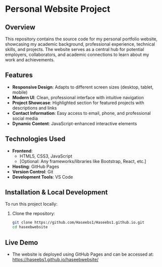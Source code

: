 # Personal Website Project

## Overview
This repository contains the source code for my personal portfolio website, showcasing my academic background, professional experience, technical skills, and projects. The website serves as a central hub for potential employers, collaborators, and academic connections to learn about my work and achievements.

## Features
- **Responsive Design**: Adapts to different screen sizes (desktop, tablet, mobile)
- **Modern UI**: Clean, professional interface with intuitive navigation
- **Project Showcase**: Highlighted section for featured projects with descriptions and links
- **Contact Information**: Easy access to email, phone, and professional social media
- **Dynamic Content**: JavaScript-enhanced interactive elements

## Technologies Used
- **Frontend**: 
  - HTML5, CSS3, JavaScript
  - [Optional: Any frameworks/libraries like Bootstrap, React, etc.]
- **Hosting**: GitHub Pages
- **Version Control**: Git
- **Development Tools**: VS Code

## Installation & Local Development
To run this project locally:
1. Clone the repository:
   ```bash
   git clone https://github.com/Haseebs1/Haseebs1.github.io.git
   cd haseebwebsite

## Live Demo
- The website is deployed using GitHub Pages and can be accessed at:
  https://haseebs1.github.io/haseebwebsite/
